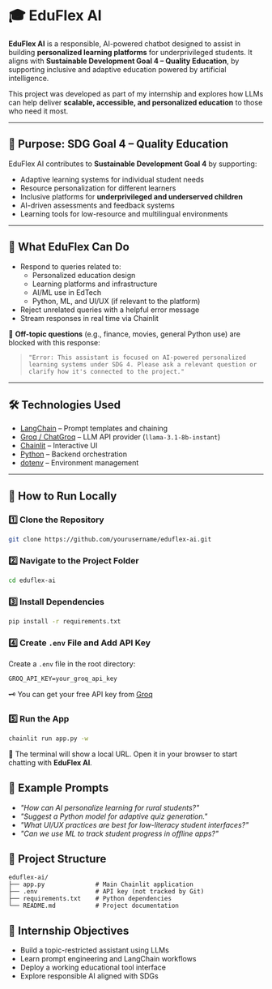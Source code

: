 # 🎓 EduFlex AI

**EduFlex AI** is a responsible, AI-powered chatbot designed to assist in building **personalized learning platforms** for underprivileged students. It aligns with **Sustainable Development Goal 4 – Quality Education**, by supporting inclusive and adaptive education powered by artificial intelligence.

This project was developed as part of my internship and explores how LLMs can help deliver **scalable, accessible, and personalized education** to those who need it most.

---

## 🎯 Purpose: SDG Goal 4 – Quality Education

EduFlex AI contributes to **Sustainable Development Goal 4** by supporting:

- Adaptive learning systems for individual student needs
- Resource personalization for different learners
- Inclusive platforms for **underprivileged and underserved children**
- AI-driven assessments and feedback systems
- Learning tools for low-resource and multilingual environments

---

## 🧠 What EduFlex Can Do

- Respond to queries related to:
  - Personalized education design
  - Learning platforms and infrastructure
  - AI/ML use in EdTech
  - Python, ML, and UI/UX (if relevant to the platform)
- Reject unrelated queries with a helpful error message
- Stream responses in real time via Chainlit

🛑 **Off-topic questions** (e.g., finance, movies, general Python use) are blocked with this response:  
> `"Error: This assistant is focused on AI-powered personalized learning systems under SDG 4. Please ask a relevant question or clarify how it's connected to the project."`

---

## 🛠 Technologies Used

- [LangChain](https://python.langchain.com/docs/) – Prompt templates and chaining
- [Groq / ChatGroq](https://groq.com/) – LLM API provider (`llama-3.1-8b-instant`)
- [Chainlit](https://github.com/Chainlit/chainlit) – Interactive UI
- [Python](https://www.python.org/) – Backend orchestration
- [dotenv](https://pypi.org/project/python-dotenv/) – Environment management

---

## 🚀 How to Run Locally

### 1️⃣ Clone the Repository

```bash
git clone https://github.com/yourusername/eduflex-ai.git
````

### 2️⃣ Navigate to the Project Folder

```bash
cd eduflex-ai
```

### 3️⃣ Install Dependencies

```bash
pip install -r requirements.txt
```

### 4️⃣ Create `.env` File and Add API Key

Create a `.env` file in the root directory:

```
GROQ_API_KEY=your_groq_api_key
```

🗝️ You can get your free API key from [Groq](https://groq.com/)

### 5️⃣ Run the App

```bash
chainlit run app.py -w
```

🔗 The terminal will show a local URL. Open it in your browser to start chatting with **EduFlex AI**.



## 💬 Example Prompts

* *"How can AI personalize learning for rural students?"*
* *"Suggest a Python model for adaptive quiz generation."*
* *"What UI/UX practices are best for low-literacy student interfaces?"*
* *"Can we use ML to track student progress in offline apps?"*



## 📁 Project Structure

```
eduflex-ai/
├── app.py              # Main Chainlit application
├── .env                # API key (not tracked by Git)
├── requirements.txt    # Python dependencies
└── README.md           # Project documentation
```



## 🎯 Internship Objectives

* Build a topic-restricted assistant using LLMs
* Learn prompt engineering and LangChain workflows
* Deploy a working educational tool interface
* Explore responsible AI aligned with SDGs

